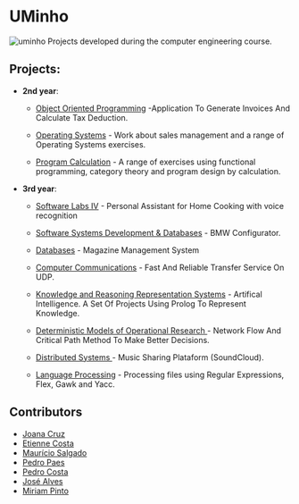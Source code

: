 # UMinho

![uminho](http://www4.di.uminho.pt/~jmf/IMAGES/um_eeng.gif)
Projects developed during the computer engineering course.

## Projects:

* **2nd year**:
  
  - [Object Oriented Programming](https://github.com/ruiAzevedo19/UMinho/tree/master/POO) -Application To Generate Invoices And Calculate Tax Deduction.
  
  - [Operating Systems](https://github.com/ruiAzevedo19/UMinho/tree/master/SO) - Work about sales management and a range of Operating Systems exercises.
  
  - [Program Calculation](https://github.com/ruiAzevedo19/UMinho/tree/master/CP) - A range of exercises using functional programming, category theory and program design by calculation.  
  
* **3rd year**:

  - [Software Labs IV](https://github.com/ruiAzevedo19/UMinho/tree/master/LI4) - Personal Assistant for Home Cooking with voice recognition

  - [Software Systems Development & Databases](https://github.com/ruiAzevedo19/UMinho/tree/master/DSS) - BMW Configurator.
  
  - [Databases](https://github.com/ruiAzevedo19/UMinho/tree/master/BD) - Magazine Management  System
  
  - [Computer Communications](https://github.com/ruiAzevedo19/UMinho/tree/master/CC) - Fast And Reliable Transfer Service On UDP.
  
  - [Knowledge and Reasoning Representation Systems](https://github.com/ruiAzevedo19/UMinho/tree/master/SRCR) - Artifical Intelligence. A Set Of Projects Using Prolog To Represent Knowledge.
  
  - [Deterministic Models of Operational Research ](https://github.com/ruiAzevedo19/UMinho/tree/master/MDIO) - Network Flow And Critical Path Method To Make Better Decisions.
   
  - [Distributed Systems ](https://github.com/ruiAzevedo19/UMinho/tree/master/SD) - Music Sharing Plataform (SoundCloud).
    
  - [Language Processing](https://github.com/ruiAzevedo19/UMinho/tree/master/PL) - Processing files using Regular Expressions, Flex, Gawk and Yacc.
   
  
## Contributors

* [Joana Cruz](https://github.com/joanacruz94)
* [Etienne Costa](https://github.com/EtienneCosta)
* [Maurício Salgado](https://github.com/MauricioSalgado)
* [Pedro Paes](https://github.com/pedropaes)
* [Pedro Costa](https://github.com/pCosta99)
* [José Alves](https://github.com/phansti)
* [Miriam Pinto](https://github.com/a42040)

